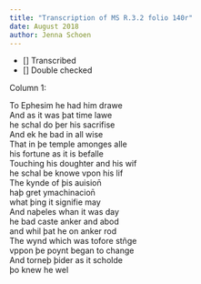 ```yaml
---
title: "Transcription of MS R.3.2 folio 140r"
date: August 2018
author: Jenna Schoen
---
```

- [] Transcribed
- [] Double checked

Column 1:

To Ephesim he had him drawe  
And as it was þat time lawe  
he schal do þer his sacrifise  
And ek he bad in all wise  
That in þe temple amonges alle  
his fortune as it is befalle  
Touching his doughter  and his wif  
he schal be knowe vpon his lif  
The kynde of þis auision̄  
haþ gret ymachinacion̄  
what þing it signifie may  
And naþeles whan it was day  
he bad caste anker and abod  
and whil þat he on anker rod  
The wynd which was tofore stñge  
vppon þe poynt began to change  
And torneþ þider as it scholde  
þo knew he wel
